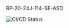 RP-20-24J-114-SE-ASD


![CI/CD Status](https://github.com/shanjathurshan/RP-20-24J-114-SE-ASD/actions/workflows/cicd-status.yml/badge.svg)